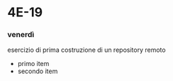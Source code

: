 # 4E-19

### venerdì
esercizio di prima costruzione di un repository remoto



* primo item
* secondo item




